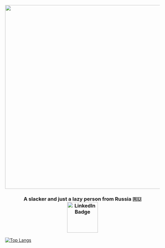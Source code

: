 <div id="header" align="center">
  <img src="https://sun9-80.userapi.com/impg/nocxJedUDhjc78gWEptr2fJc9i0YlZBBplUfig/fTLedAX2rtg.jpg?size=1500x500&quality=96&sign=2250c670219585d2add09a8151febef1&type=album" width="600"/>
</div>
<h3 align="center">A slacker and just a lazy person from Russia 🇷🇺
  <div id="badges">
  <a href="yuschkof.t.me">
    <img src="https://img.shields.io/badge/Telegram-blue?logo=telegram&logoColor=white" alt="LinkedIn Badge" align="center" width="100"/>
  </a>
</div>
</h3>


[![Top Langs](https://github-readme-stats.vercel.app/api/top-langs/?username=anuraghazra&layout=compact)](https://github.com/anuraghazra/github-readme-stats)
